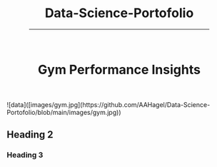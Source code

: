 <div align="center">
    <h1>Data-Science-Portofolio</h1>
</div>
<hr style="width: 80%; margin: auto;">
<br>
<br>
<div align="center">
     <h1>Gym Performance Insights</h1>
</div>
<br>
<br>
![data]([images/gym.jpg](https://github.com/AAHagel/Data-Science-Portofolio/blob/main/images/gym.jpg))

## Heading 2

### Heading 3
